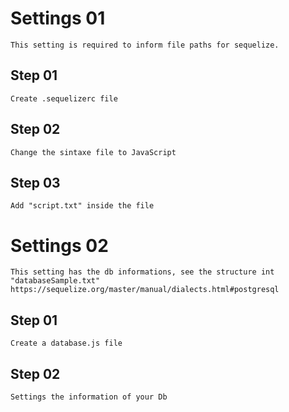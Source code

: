 # Settings 01
	This setting is required to inform file paths for sequelize.

## Step 01
	Create .sequelizerc file

## Step 02
	Change the sintaxe file to JavaScript

## Step 03
	Add "script.txt" inside the file


# Settings 02
	This setting has the db informations, see the structure int "databaseSample.txt"
	https://sequelize.org/master/manual/dialects.html#postgresql
	
## Step 01 
	Create a database.js file

## Step 02
	Settings the information of your Db 
